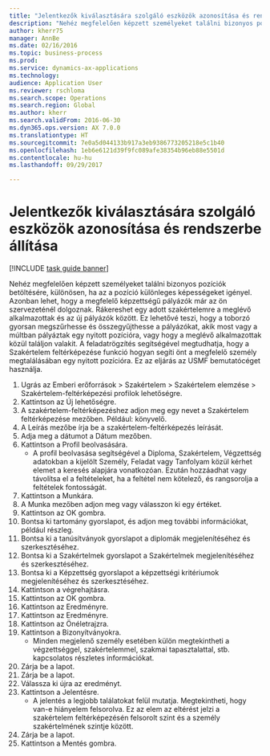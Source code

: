 ```yaml
--- 
title: "Jelentkezők kiválasztására szolgáló eszközök azonosítása és rendszerbe állítása"
description: "Nehéz megfelelően képzett személyeket találni bizonyos pozíciók betöltésére, különösen, ha az a pozíció különleges képességeket igényel."
author: kherr75
manager: AnnBe
ms.date: 02/16/2016
ms.topic: business-process
ms.prod: 
ms.service: dynamics-ax-applications
ms.technology: 
audience: Application User
ms.reviewer: rschloma
ms.search.scope: Operations
ms.search.region: Global
ms.author: kherr
ms.search.validFrom: 2016-06-30
ms.dyn365.ops.version: AX 7.0.0
ms.translationtype: HT
ms.sourcegitcommit: 7e0a5d044133b917a3eb9386773205218e5c1b40
ms.openlocfilehash: 1eb6e6121d39f9fc089afe38354b96eb88e5501d
ms.contentlocale: hu-hu
ms.lasthandoff: 09/29/2017

---
```

# <a name="identify-and-deploy-candidate-selection-tools"></a>Jelentkezők kiválasztására szolgáló eszközök azonosítása és rendszerbe állítása

[!INCLUDE [task guide banner](../../includes/task-guide-banner.md)]

Nehéz megfelelően képzett személyeket találni bizonyos pozíciók betöltésére, különösen, ha az a pozíció különleges képességeket igényel.  Azonban lehet, hogy a megfelelő képzettségű pályázók már az ön szervezeténél dolgoznak. Rákereshet egy adott szakértelemre a meglévő alkalmazottak és az új pályázók között. Ez lehetővé teszi, hogy a toborzó gyorsan megszűrhesse és összegyűjthesse a pályázókat, akik most vagy a múltban pályáztak egy nyitott pozícióra, vagy hogy a meglévő alkalmazottak közül találjon valakit. A feladatrögzítés segítségével megtudhatja, hogy a Szakértelem feltérképezése funkció hogyan segíti önt a megfelelő személy megtalálásában egy nyitott pozícióra. Ez az eljárás az USMF bemutatócéget használja.

1. Ugrás az Emberi erőforrások > Szakértelem > Szakértelem elemzése > Szakértelem-feltérképezési profilok lehetőségre.
2. Kattintson az Új lehetőségre.
3. A szakértelem-feltérképezéshez adjon meg egy nevet a Szakértelem feltérképezése mezőben.  Például: könyvelő.
4. A Leírás mezőbe írja be a szakértelem-feltérképezés leírását.
5. Adja meg a dátumot a Dátum mezőben.
6. Kattintson a Profil beolvasására.
    * A profil beolvasása segítségével a Diploma, Szakértelem, Végzettség adatokban a kijelölt Személy, Feladat vagy Tanfolyam közül kérhet elemet a keresés alapjára vonatkozóan.   Ezután hozzáadhat vagy távolítsa el a feltételeket, ha a feltétel nem kötelező, és rangsorolja a feltételek fontosságát.  
7. Kattintson a Munkára.
8. A Munka mezőben adjon meg vagy válasszon ki egy értéket.
9. Kattintson az OK gombra.
10. Bontsa ki tartomány gyorslapot, és adjon meg további információkat, például részleg.
11. Bontsa ki a tanúsítványok gyorslapot a diplomák megjelenítéséhez és szerkesztéséhez.
12. Bontsa ki a Szakértelmek gyorslapot a Szakértelmek megjelenítéséhez és szerkesztéséhez.
13. Bontsa ki a Képzettség gyorslapot a képzettségi kritériumok megjelenítéséhez és szerkesztéséhez.
14. Kattintson a végrehajtásra.
15. Kattintson az OK gombra.
16. Kattintson az Eredményre.
17. Kattintson az Eredményre.
18. Kattintson az Önéletrajzra.
19. Kattintson a Bizonyítványokra.
    * Minden megjelenő személy esetében külön megtekintheti a végzettséggel, szakértelemmel, szakmai tapasztalattal, stb. kapcsolatos részletes információkat.  
20. Zárja be a lapot.
21. Zárja be a lapot.
22. Válassza ki újra az eredményt.
23. Kattintson a Jelentésre.
    * A jelentés a legjobb találatokat felül mutatja.  Megtekintheti, hogy van-e hiányelem felsorolva.  Ez az elem az eltérést jelzi a szakértelem feltérképezésén felsorolt szint és a személy szakértelmének szintje között.  
24. Zárja be a lapot.
25. Kattintson a Mentés gombra.



